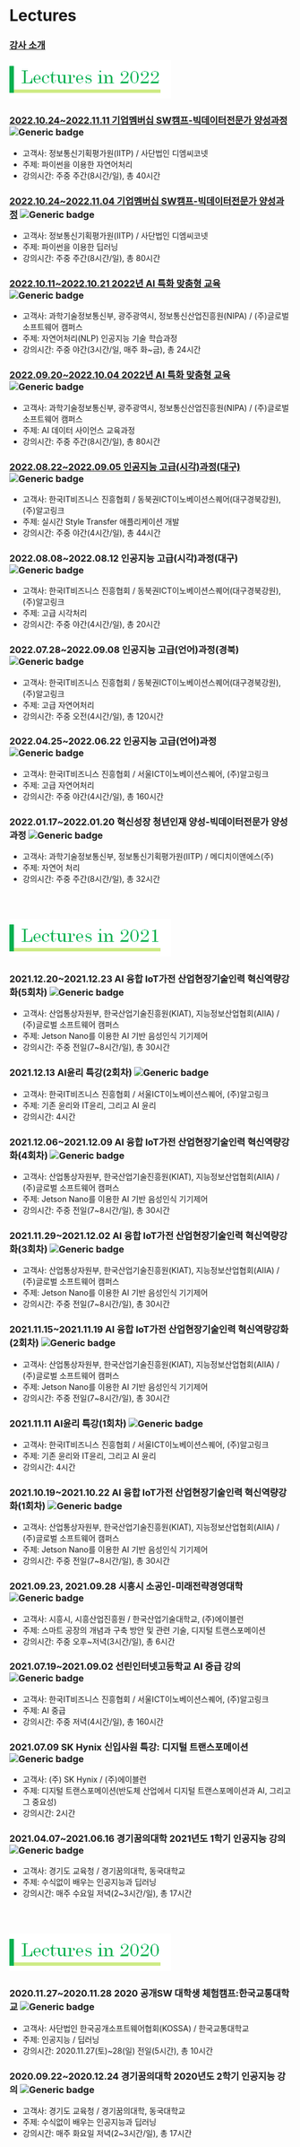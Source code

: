 # **Lectures**

### [강사 소개](./Instructor_Introduction.md)

![Lectures in 2022](./images/Lectures_in_2022.png)

### [2022.10.24~2022.11.11 기업멤버십 SW캠프-빅데이터전문가 양성과정](./2022/20221107-20221111_NLP(DMC-Conet).md) ![Generic badge](http://img.shields.io/badge/준비중-success?style=plastic)
  - 고객사: 정보통신기획평가원(IITP) / 사단법인 디엠씨코넷 
  - 주제: 파이썬을 이용한 자연어처리
  - 강의시간: 주중 주간(8시간/일), 총 40시간

### [2022.10.24~2022.11.04 기업멤버십 SW캠프-빅데이터전문가 양성과정](./2022/20221024-20221104_DL(DMC-Conet).md) ![Generic badge](http://img.shields.io/badge/준비중-success?style=plastic)
  - 고객사: 정보통신기획평가원(IITP) / 사단법인 디엠씨코넷 
  - 주제: 파이썬을 이용한 딥러닝
  - 강의시간: 주중 주간(8시간/일), 총 80시간

### [2022.10.11~2022.10.21 2022년 AI 특화 맞춤형 교육](./2022/20221011-20221021_NLP(GSC).md) ![Generic badge](http://img.shields.io/badge/준비중-success?style=plastic)
  - 고객사: 과학기술정보통신부, 광주광역시, 정보통신산업진흥원(NIPA) / (주)글로벌 소프트웨어 캠퍼스
  - 주제: 자연어처리(NLP) 인공지능 기술 학습과정
  - 강의시간: 주중 야간(3시간/일, 매주 화~금), 총 24시간

### [2022.09.20~2022.10.04 2022년 AI 특화 맞춤형 교육](./2022/20220920-20221004_AI&DS(GSC).md) ![Generic badge](http://img.shields.io/badge/준비중-success?style=plastic)
  - 고객사: 과학기술정보통신부, 광주광역시, 정보통신산업진흥원(NIPA) / (주)글로벌 소프트웨어 캠퍼스
  - 주제: AI 데이터 사이언스 교육과정
  - 강의시간: 주중 주간(8시간/일), 총 80시간

### [2022.08.22~2022.09.05 인공지능 고급(시각)과정(대구)](./2022/20220822_CV.md) ![Generic badge](http://img.shields.io/badge/진행중-blue?style=plastic)
  - 고객사: 한국IT비즈니스 진흥협회 / 동북권ICT이노베이션스퀘어(대구경북강원), (주)알고링크
  - 주제: 실시간 Style Transfer 애플리케이션 개발
  - 강의시간: 주중 야간(4시간/일), 총 44시간

### 2022.08.08~2022.08.12 인공지능 고급(시각)과정(대구) ![Generic badge](http://img.shields.io/badge/종료-red?style=plastic)
  - 고객사: 한국IT비즈니스 진흥협회 / 동북권ICT이노베이션스퀘어(대구경북강원), (주)알고링크
  - 주제: 고급 시각처리
  - 강의시간: 주중 야간(4시간/일), 총 20시간
  
### 2022.07.28~2022.09.08 인공지능 고급(언어)과정(경북) ![Generic badge](http://img.shields.io/badge/진행중-blue?style=plastic)
  - 고객사: 한국IT비즈니스 진흥협회 / 동북권ICT이노베이션스퀘어(대구경북강원), (주)알고링크
  - 주제: 고급 자연어처리
  - 강의시간: 주중 오전(4시간/일), 총 120시간

### 2022.04.25~2022.06.22 인공지능 고급(언어)과정 ![Generic badge](http://img.shields.io/badge/종료-red?style=plastic)
  - 고객사: 한국IT비즈니스 진흥협회 / 서울ICT이노베이션스퀘어, (주)알고링크
  - 주제: 고급 자연어처리
  - 강의시간: 주중 야간(4시간/일), 총 160시간

### 2022.01.17~2022.01.20 혁신성장 청년인재 양성-빅데이터전문가 양성과정 ![Generic badge](http://img.shields.io/badge/종료-red?style=plastic)
  - 고객사: 과학기술정보통신부, 정보통신기획평가원(IITP) / 메디치이앤에스(주)
  - 주제: 자연어 처리
  - 강의시간: 주중 주간(8시간/일), 총 32시간

<br /><br />

![Lectures in 2022](./images/Lectures_in_2021.png)

### 2021.12.20~2021.12.23  AI 융합 IoT가전 산업현장기술인력 혁신역량강화(5회차) ![Generic badge](http://img.shields.io/badge/종료-red?style=plastic)
  - 고객사: 산업통상자원부, 한국산업기술진흥원(KIAT), 지능정보산업협회(AIIA) / (주)글로벌 소프트웨어 캠퍼스
  - 주제: Jetson Nano를 이용한 AI 기반 음성인식 기기제어
  - 강의시간: 주중 전일(7~8시간/일), 총 30시간

### 2021.12.13 AI윤리 특강(2회차) ![Generic badge](http://img.shields.io/badge/종료-red?style=plastic)
  - 고객사: 한국IT비즈니스 진흥협회 / 서울ICT이노베이션스퀘어, (주)알고링크
  - 주제: 기존 윤리와 IT윤리, 그리고 AI 윤리
  - 강의시간: 4시간

### 2021.12.06~2021.12.09 AI 융합 IoT가전 산업현장기술인력 혁신역량강화(4회차) ![Generic badge](http://img.shields.io/badge/종료-red?style=plastic)
  - 고객사: 산업통상자원부, 한국산업기술진흥원(KIAT), 지능정보산업협회(AIIA) / (주)글로벌 소프트웨어 캠퍼스
  - 주제: Jetson Nano를 이용한 AI 기반 음성인식 기기제어
  - 강의시간: 주중 전일(7~8시간/일), 총 30시간

### 2021.11.29~2021.12.02 AI 융합 IoT가전 산업현장기술인력 혁신역량강화(3회차) ![Generic badge](http://img.shields.io/badge/종료-red?style=plastic)
  - 고객사: 산업통상자원부, 한국산업기술진흥원(KIAT), 지능정보산업협회(AIIA) / (주)글로벌 소프트웨어 캠퍼스
  - 주제: Jetson Nano를 이용한 AI 기반 음성인식 기기제어
  - 강의시간: 주중 전일(7~8시간/일), 총 30시간

### 2021.11.15~2021.11.19 AI 융합 IoT가전 산업현장기술인력 혁신역량강화(2회차) ![Generic badge](http://img.shields.io/badge/종료-red?style=plastic)
  - 고객사: 산업통상자원부, 한국산업기술진흥원(KIAT), 지능정보산업협회(AIIA) / (주)글로벌 소프트웨어 캠퍼스
  - 주제: Jetson Nano를 이용한 AI 기반 음성인식 기기제어
  - 강의시간: 주중 전일(7~8시간/일), 총 30시간

### 2021.11.11 AI윤리 특강(1회차) ![Generic badge](http://img.shields.io/badge/종료-red?style=plastic)
  - 고객사: 한국IT비즈니스 진흥협회 / 서울ICT이노베이션스퀘어, (주)알고링크
  - 주제: 기존 윤리와 IT윤리, 그리고 AI 윤리
  - 강의시간: 4시간

### 2021.10.19~2021.10.22 AI 융합 IoT가전 산업현장기술인력 혁신역량강화(1회차) ![Generic badge](http://img.shields.io/badge/종료-red?style=plastic)
  - 고객사: 산업통상자원부, 한국산업기술진흥원(KIAT), 지능정보산업협회(AIIA) / (주)글로벌 소프트웨어 캠퍼스
  - 주제: Jetson Nano를 이용한 AI 기반 음성인식 기기제어
  - 강의시간: 주중 전일(7~8시간/일), 총 30시간

### 2021.09.23, 2021.09.28 시흥시 소공인-미래전략경영대학 ![Generic badge](http://img.shields.io/badge/종료-red?style=plastic)
  - 고객사: 시흥시, 시흥산업진흥원 / 한국산업기술대학교, (주)에이블런
  - 주제: 스마트 공장의 개념과 구축 방안 및 관련 기술, 디지털 트랜스포메이션
  - 강의시간: 주중 오후~저녁(3시간/일), 총 6시간

### 2021.07.19~2021.09.02 선린인터넷고등학교 AI 중급 강의 ![Generic badge](http://img.shields.io/badge/종료-red?style=plastic)
  - 고객사: 한국IT비즈니스 진흥협회 / 서울ICT이노베이션스퀘어, (주)알고링크
  - 주제: AI 중급
  - 강의시간: 주중 저녁(4시간/일), 총 160시간
   
### 2021.07.09 SK Hynix 신입사원 특강: 디지털 트랜스포메이션 ![Generic badge](http://img.shields.io/badge/종료-red?style=plastic)
  - 고객사: (주) SK Hynix / (주)에이블런
  - 주제: 디지털 트랜스포메이션(반도체 산업에서 디지털 트랜스포메이션과 AI, 그리고 그 중요성)
  - 강의시간: 2시간

### 2021.04.07~2021.06.16 경기꿈의대학 2021년도 1학기 인공지능 강의 ![Generic badge](http://img.shields.io/badge/종료-red?style=plastic)
  - 고객사: 경기도 교육청 / 경기꿈의대학, 동국대학교
  - 주제: 수식없이 배우는 인공지능과 딥러닝
  - 강의시간: 매주 수요일 저녁(2~3시간/일), 총 17시간
  
<br /><br />

![Lectures in 2022](./images/Lectures_in_2020.png)

### 2020.11.27~2020.11.28 2020 공개SW 대학생 체험캠프:한국교통대학교 ![Generic badge](http://img.shields.io/badge/종료-red?style=plastic)
  - 고객사: 사단법인 한국공개소프트웨어협회(KOSSA) / 한국교통대학교
  - 주제: 인공지능 / 딥러닝
  - 강의시간: 2020.11.27(토)~28(일) 전일(5시간), 총 10시간

### 2020.09.22~2020.12.24 경기꿈의대학 2020년도 2학기 인공지능 강의 ![Generic badge](http://img.shields.io/badge/종료-red?style=plastic)
  - 고객사: 경기도 교육청 / 경기꿈의대학, 동국대학교
  - 주제: 수식없이 배우는 인공지능과 딥러닝
  - 강의시간: 매주 화요일 저녁(2~3시간/일), 총 17시간
